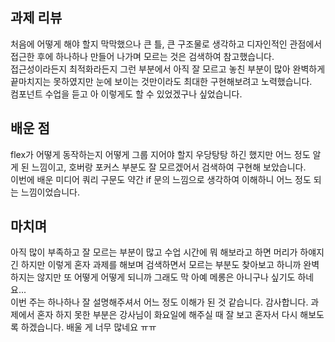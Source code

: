 <!-- 여기에 회고 내용을 작성해주세요 -->

## 과제 리뷰
처음에 어떻게 해야 할지 막막했으나 큰 틀, 큰 구조물로 생각하고 디자인적인 관점에서 접근한 후에 하나하나 만들어 나가며 모르는 것은 검색하여 참고했습니다. </br>
접근성이라든지 최적화라든지 그런 부분에서 아직 잘 모르고 놓친 부분이 많아 완벽하게 끝마치지는 못하였지만 눈에 보이는 것만이라도 최대한 구현해보려고 노력했습니다. </br>
컴포넌트 수업을 듣고 아 이렇게도 할 수 있었겠구나 싶었습니다.

## 배운 점
flex가 어떻게 동작하는지 어떻게 그룹 지어야 할지 우당탕탕 하긴 했지만 어느 정도 알게 된 느낌이고, 호버랑 포커스 부분도 잘 모르겠어서 검색하여 구현해 보았습니다. </br>
이번에 배운 미디어 쿼리 구문도 약간 if 문의 느낌으로 생각하여 이해하니 어느 정도 되는 느낌이었습니다.

## 마치며
아직 많이 부족하고 잘 모르는 부분이 많고 수업 시간에 뭐 해보라고 하면 머리가 하얘지긴 하지만 이렇게 혼자 과제를 해보며 검색하면서 모르는 부분도 찾아보고 하니까 완벽하지는 않지만 또 어떻게 어떻게 되니까 그래도 막 아예 메롱은 아니구나 싶기도 하네요...</br>
이번 주는 하나하나 잘 설명해주셔서 어느 정도 이해가 된 것 같습니다. 감사합니다. 과제에서 혼자 하지 못한 부분은 강사님이 화요일에 해주실 때 잘 보고 혼자서 다시 해보도록 하겠습니다. 배울 게 너무 많네요 ㅠㅠ